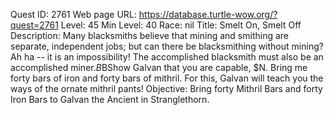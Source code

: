 Quest ID: 2761
Web page URL: https://database.turtle-wow.org/?quest=2761
Level: 45
Min Level: 40
Race: nil
Title: Smelt On, Smelt Off
Description: Many blacksmiths believe that mining and smithing are separate, independent jobs; but can there be blacksmithing without mining? Ah ha -- it is an impossibility! The accomplished blacksmith must also be an accomplished miner.$B$BShow Galvan that you are capable, $N. Bring me forty bars of iron and forty bars of mithril. For this, Galvan will teach you the ways of the ornate mithril pants!
Objective: Bring forty Mithril Bars and forty Iron Bars to Galvan the Ancient in Stranglethorn.
